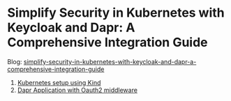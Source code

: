 # Simplify Security in Kubernetes with Keycloak and Dapr: A Comprehensive Integration Guide

Blog: [simplify-security-in-kubernetes-with-keycloak-and-dapr-a-comprehensive-integration-guide](https://medium.com/keycloak/simplify-security-in-kubernetes-with-keycloak-and-dapr-a-comprehensive-integration-guide-5dd07165178e)

1. [Kubernetes setup using Kind](/kind-ingress-setup/README.md)
2. [Dapr Application with Oauth2 middleware](/middleware-oauth/README.md)